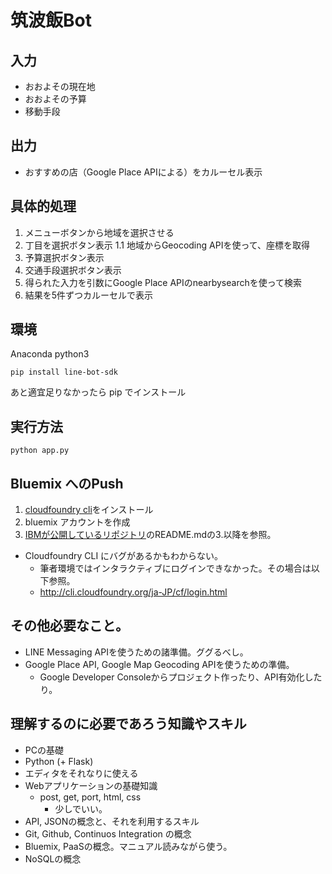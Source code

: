# 筑波飯Bot

## 入力
- おおよその現在地
- おおよその予算
- 移動手段

## 出力
- おすすめの店（Google Place APIによる）をカルーセル表示


## 具体的処理

1. メニューボタンから地域を選択させる
1. 丁目を選択ボタン表示
    1.1 地域からGeocoding APIを使って、座標を取得
1. 予算選択ボタン表示
1. 交通手段選択ボタン表示
1. 得られた入力を引数にGoogle Place APIのnearbysearchを使って検索
1. 結果を5件ずつカルーセルで表示


## 環境
Anaconda python3

`pip install line-bot-sdk`

あと適宜足りなかったら pip でインストール


## 実行方法
`python app.py`


## Bluemix へのPush

1. [cloudfoundry cli](https://github.com/cloudfoundry/cli#downloads "cloudfoundry/cli: The official command line client for Cloud Foundry")をインストール
1. bluemix アカウントを作成
1. [IBMが公開しているリポジトリ](https://github.com/IBM-Bluemix/get-started-python#3-prepare-the-app-for-deployment "IBM-Bluemix/get-started-python: A Python application and tutorial that use Flask framework to provide a REST API to receive requests from the UI. The API then persists the data to a Cloudant database.")のREADME.mdの3.以降を参照。

- Cloudfoundry CLI にバグがあるかもわからない。
    - 筆者環境ではインタラクティブにログインできなかった。その場合は以下参照。
    - http://cli.cloudfoundry.org/ja-JP/cf/login.html

## その他必要なこと。

- LINE Messaging APIを使うための諸準備。ググるべし。
- Google Place API, Google Map Geocoding APIを使うための準備。
    - Google Developer Consoleからプロジェクト作ったり、API有効化したり。

## 理解するのに必要であろう知識やスキル
- PCの基礎
- Python (+ Flask)
- エディタをそれなりに使える
- Webアプリケーションの基礎知識
    - post, get, port, html, css
        - 少しでいい。
- API, JSONの概念と、それを利用するスキル
- Git, Github, Continuos Integration の概念
- Bluemix, PaaSの概念。マニュアル読みながら使う。
- NoSQLの概念
